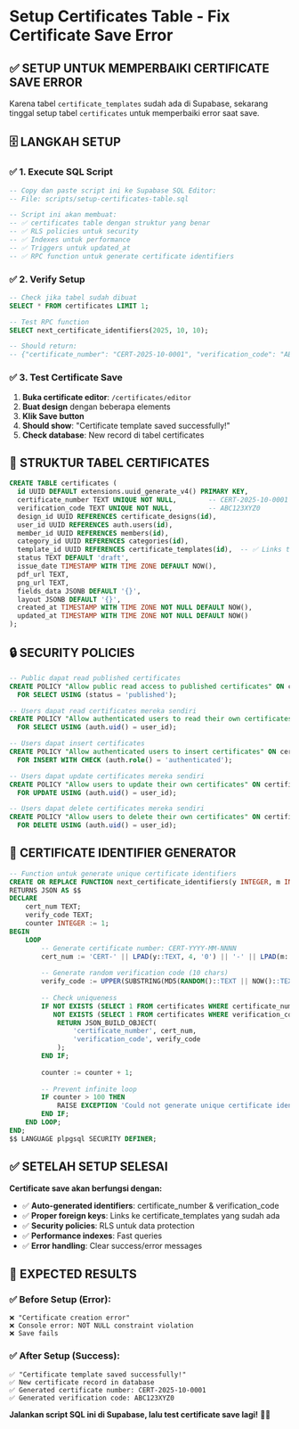 # Setup Certificates Table - Fix Certificate Save Error

## ✅ **SETUP UNTUK MEMPERBAIKI CERTIFICATE SAVE ERROR**

Karena tabel `certificate_templates` sudah ada di Supabase, sekarang tinggal setup tabel `certificates` untuk memperbaiki error saat save.

## 🗄️ **LANGKAH SETUP**

### **✅ 1. Execute SQL Script**
```sql
-- Copy dan paste script ini ke Supabase SQL Editor:
-- File: scripts/setup-certificates-table.sql

-- Script ini akan membuat:
-- ✅ certificates table dengan struktur yang benar
-- ✅ RLS policies untuk security
-- ✅ Indexes untuk performance  
-- ✅ Triggers untuk updated_at
-- ✅ RPC function untuk generate certificate identifiers
```

### **✅ 2. Verify Setup**
```sql
-- Check jika tabel sudah dibuat
SELECT * FROM certificates LIMIT 1;

-- Test RPC function
SELECT next_certificate_identifiers(2025, 10, 10);

-- Should return:
-- {"certificate_number": "CERT-2025-10-0001", "verification_code": "ABC123XYZ0"}
```

### **✅ 3. Test Certificate Save**
1. **Buka certificate editor**: `/certificates/editor`
2. **Buat design** dengan beberapa elements
3. **Klik Save button**
4. **Should show**: "Certificate template saved successfully!"
5. **Check database**: New record di tabel certificates

## 🎯 **STRUKTUR TABEL CERTIFICATES**

```sql
CREATE TABLE certificates (
  id UUID DEFAULT extensions.uuid_generate_v4() PRIMARY KEY,
  certificate_number TEXT UNIQUE NOT NULL,        -- CERT-2025-10-0001
  verification_code TEXT UNIQUE NOT NULL,         -- ABC123XYZ0
  design_id UUID REFERENCES certificate_designs(id),
  user_id UUID REFERENCES auth.users(id),
  member_id UUID REFERENCES members(id),
  category_id UUID REFERENCES categories(id),
  template_id UUID REFERENCES certificate_templates(id),  -- ✅ Links to existing table
  status TEXT DEFAULT 'draft',
  issue_date TIMESTAMP WITH TIME ZONE DEFAULT NOW(),
  pdf_url TEXT,
  png_url TEXT,
  fields_data JSONB DEFAULT '{}',
  layout JSONB DEFAULT '{}',
  created_at TIMESTAMP WITH TIME ZONE NOT NULL DEFAULT NOW(),
  updated_at TIMESTAMP WITH TIME ZONE NOT NULL DEFAULT NOW()
);
```

## 🔒 **SECURITY POLICIES**

```sql
-- Public dapat read published certificates
CREATE POLICY "Allow public read access to published certificates" ON certificates
  FOR SELECT USING (status = 'published');

-- Users dapat read certificates mereka sendiri
CREATE POLICY "Allow authenticated users to read their own certificates" ON certificates
  FOR SELECT USING (auth.uid() = user_id);

-- Users dapat insert certificates
CREATE POLICY "Allow authenticated users to insert certificates" ON certificates
  FOR INSERT WITH CHECK (auth.role() = 'authenticated');

-- Users dapat update certificates mereka sendiri
CREATE POLICY "Allow users to update their own certificates" ON certificates
  FOR UPDATE USING (auth.uid() = user_id);

-- Users dapat delete certificates mereka sendiri
CREATE POLICY "Allow users to delete their own certificates" ON certificates
  FOR DELETE USING (auth.uid() = user_id);
```

## 🚀 **CERTIFICATE IDENTIFIER GENERATOR**

```sql
-- Function untuk generate unique certificate identifiers
CREATE OR REPLACE FUNCTION next_certificate_identifiers(y INTEGER, m INTEGER, code_len INTEGER DEFAULT 10)
RETURNS JSON AS $$
DECLARE
    cert_num TEXT;
    verify_code TEXT;
    counter INTEGER := 1;
BEGIN
    LOOP
        -- Generate certificate number: CERT-YYYY-MM-NNNN
        cert_num := 'CERT-' || LPAD(y::TEXT, 4, '0') || '-' || LPAD(m::TEXT, 2, '0') || '-' || LPAD(counter::TEXT, 4, '0');
        
        -- Generate random verification code (10 chars)
        verify_code := UPPER(SUBSTRING(MD5(RANDOM()::TEXT || NOW()::TEXT) FROM 1 FOR code_len));
        
        -- Check uniqueness
        IF NOT EXISTS (SELECT 1 FROM certificates WHERE certificate_number = cert_num) AND
           NOT EXISTS (SELECT 1 FROM certificates WHERE verification_code = verify_code) THEN
            RETURN JSON_BUILD_OBJECT(
                'certificate_number', cert_num,
                'verification_code', verify_code
            );
        END IF;
        
        counter := counter + 1;
        
        -- Prevent infinite loop
        IF counter > 100 THEN
            RAISE EXCEPTION 'Could not generate unique certificate identifiers after 100 attempts';
        END IF;
    END LOOP;
END;
$$ LANGUAGE plpgsql SECURITY DEFINER;
```

## ✅ **SETELAH SETUP SELESAI**

**Certificate save akan berfungsi dengan:**

- ✅ **Auto-generated identifiers**: certificate_number & verification_code
- ✅ **Proper foreign keys**: Links ke certificate_templates yang sudah ada
- ✅ **Security policies**: RLS untuk data protection
- ✅ **Performance indexes**: Fast queries
- ✅ **Error handling**: Clear success/error messages

## 🎯 **EXPECTED RESULTS**

### **✅ Before Setup (Error):**
```
❌ "Certificate creation error"
❌ Console error: NOT NULL constraint violation
❌ Save fails
```

### **✅ After Setup (Success):**
```
✅ "Certificate template saved successfully!"
✅ New certificate record in database
✅ Generated certificate number: CERT-2025-10-0001
✅ Generated verification code: ABC123XYZ0
```

**Jalankan script SQL ini di Supabase, lalu test certificate save lagi!** 🚀✅
